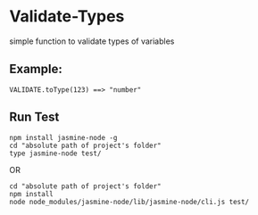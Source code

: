 # Validate-Types
simple function to validate types of variables
## Example:
`VALIDATE.toType(123) ==> "number"`
## Run Test
```
npm install jasmine-node -g
cd "absolute path of project's folder"
type jasmine-node test/
```
OR 
```
cd "absolute path of project's folder"
npm install 
node node_modules/jasmine-node/lib/jasmine-node/cli.js test/
```
